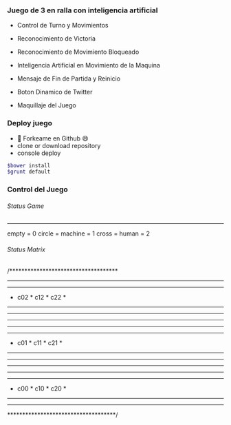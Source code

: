 ### Juego de 3 en ralla con inteligencia artificial
- Control de Turno y Movimientos

- Reconocimiento de Victoria

- Reconocimiento de Movimiento Bloqueado

- Inteligencia Artificial en Movimiento de la Maquina

- Mensaje de Fin de Partida y Reinicio

- Boton Dinamico de Twitter

- Maquillaje del Juego


### Deploy juego
- :fork_and_knife: Forkeame en Github :smile:
- clone or download repository
- console deploy
```bash
$bower install
$grunt default
```


### Control del Juego
###### Status Game
___________
empty = 0
circle = machine = 1
cross = human = 2


###### Status Matrix

/************************************
*			*			*			*
*			*			*			*
*	 c02	*	 c12	*	 c22	*
*			*			*			*
*			*			*			*
*************************************
*			*			*			*
*			*			*			*
*	 c01	*	 c11	*	 c21	*
*			*			*			*
*			*			*			*
*************************************
*			*			*			*
*			*			*			*
*	 c00	*	 c10	*	 c20	*
*			*			*			*
*			*			*			*
************************************/
